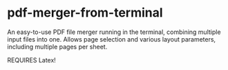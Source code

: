 # pdf-merger-from-terminal
An easy-to-use PDF file merger running in the terminal, combining multiple input files into one. Allows page selection and various layout parameters, including multiple pages per sheet. 

REQUIRES Latex!
